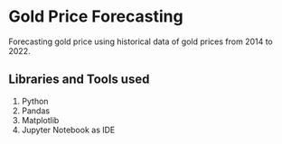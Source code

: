 # Gold Price Forecasting
Forecasting gold price using historical data of gold prices from 2014 to 2022.

## Libraries and Tools used
1. Python
2. Pandas
3. Matplotlib
4. Jupyter Notebook as IDE
